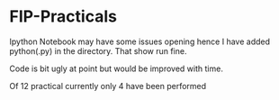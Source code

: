 # FIP-Practicals

Ipython Notebook may have some issues opening hence I have added python(.py) in the directory. That show run fine.

Code is bit ugly at point but would be improved with time.

Of 12 practical currently only 4 have been performed
